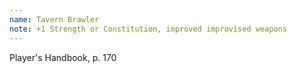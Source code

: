 ```yaml
---
name: Tavern Brawler
note: +1 Strength or Constitution, improved improvised weapons
---
```

Player's Handbook, p. 170